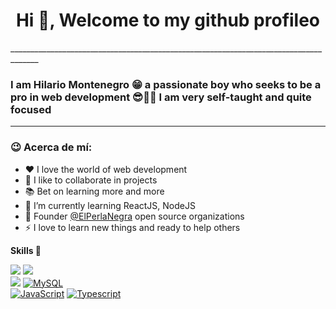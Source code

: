 <h1 align="center">Hi 👋, Welcome to my github profileo</h1>
_____________________________________________________________________________________

### I am Hilario Montenegro 😁 a passionate boy who seeks to be a pro in web development 😎👨‍💻 I am very self-taught and quite focused
______________________________________________________________________________________


### 😉 Acerca de mí:
- ♥️ I love the world of web development
- 👯 I like to collaborate in projects
- 📚 Bet on learning more and more
- 🌱 I’m currently learning ReactJS, NodeJS
- 🚀 Founder [@ElPerlaNegra](https://github.com/elperlanegra) open source organizations
- ⚡ I love to learn new things and ready to help others

**Skills 🚀**


[![](https://img.shields.io/badge/ReactJS-5ed4f4?style=for-the-badge&logo=react&logoColor=22272E&labelColor=f0f0f0)](https://reactjs.org/)
[![](https://img.shields.io/badge/NodeJS-68A063?style=for-the-badge&logo=node.js&logoColor=22272E&labelColor=f0f0f0)](https://reactjs.org/)
</br>
[![](https://img.shields.io/badge/Mongodb-53A34E?style=for-the-badge&logo=mongodb&logoColor=22272E&labelColor=f0f0f0)](https://www.mongodb.com/)
[![MySQL](https://img.shields.io/badge/MySQL-4479A1?style=for-the-badge&logo=mysql&logoColor=22272E&labelColor=f0f0f0)]()
</br>
[![JavaScript](https://img.shields.io/badge/JavaScript-F7DF1E?style=for-the-badge&logo=javascript&logoColor=22272E&labelColor=f0f0f0)]()
[![Typescript](https://img.shields.io/badge/TypeScript-007acc?style=for-the-badge&logo=Typescript&logoColor=22272E&labelColor=f0f0f0)]()




<!--
**mrdebugcode/mrdebugcode** is a ✨ _special_ ✨ repository because its `README.md` (this file) appears on your GitHub profile.

Here are some ideas to get you started:

- 🔭 I’m currently working on ...

- 👯 I’m looking to collaborate on ...
- 🤔 I’m looking for help with ...
- 💬 Ask me about ...
- 📫 How to reach me: ...
- 😄 Pronouns: ...
- ⚡ Fun fact: ...
-->
